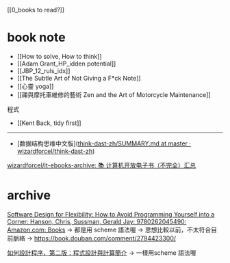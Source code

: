 [[0_books to read?]]


# book note
- [[How to solve, How to think]]
- [[Adam Grant_HP_idden potential]]
- [[JBP_12_ruls_idx]]
- [[The Subtle Art of Not Giving a F*ck Note]]
- [[心靈 yoga]]
- [[禪與摩托車維修的藝術 Zen and the Art of Motorcycle Maintenance]]



程式
- [[Kent Back, tidy first]]



---



- [数据结构思维中文版]([think-dast-zh/SUMMARY.md at master · wizardforcel/think-dast-zh](https://github.com/wizardforcel/think-dast-zh/blob/master/SUMMARY.md))


[wizardforcel/it-ebooks-archive: :books: 计算机开放电子书（不完全）汇总](https://github.com/wizardforcel/it-ebooks-archive)





# archive


[Software Design for Flexibility: How to Avoid Programming Yourself into a Corner: Hanson, Chris, Sussman, Gerald Jay: 9780262045490: Amazon.com: Books](https://www.notion.so/Software-Design-for-Flexibility-How-to-Avoid-Programming-Yourself-into-a-Corner-Hanson-Chris-Sus-e27a21847d7441c882d5c2e8223cf950?pvs=21) 
->  都是用 scheme 語法喔
->  思想比較以前，不太符合目前脈絡
-> https://book.douban.com/comment/2794423300/


[如何設計程序，第二版：程式設計與計算簡介](https://www.amazon.com/-/zh_TW/Matthias-Felleisen/dp/0262534800) -> 一樣用scheme 語法喔